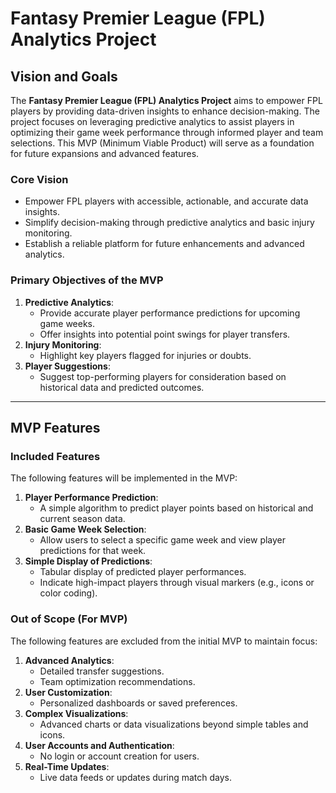 # Fantasy Premier League (FPL) Analytics Project

## Vision and Goals

The **Fantasy Premier League (FPL) Analytics Project** aims to empower FPL players by providing data-driven insights to enhance decision-making. The project focuses on leveraging predictive analytics to assist players in optimizing their game week performance through informed player and team selections. This MVP (Minimum Viable Product) will serve as a foundation for future expansions and advanced features.

### Core Vision

- Empower FPL players with accessible, actionable, and accurate data insights.
- Simplify decision-making through predictive analytics and basic injury monitoring.
- Establish a reliable platform for future enhancements and advanced analytics.

### Primary Objectives of the MVP

1. **Predictive Analytics**:
   - Provide accurate player performance predictions for upcoming game weeks.
   - Offer insights into potential point swings for player transfers.
2. **Injury Monitoring**:
   - Highlight key players flagged for injuries or doubts.
3. **Player Suggestions**:
   - Suggest top-performing players for consideration based on historical data and predicted outcomes.

---

## MVP Features

### Included Features

The following features will be implemented in the MVP:

1. **Player Performance Prediction**:
   - A simple algorithm to predict player points based on historical and current season data.
2. **Basic Game Week Selection**:
   - Allow users to select a specific game week and view player predictions for that week.
3. **Simple Display of Predictions**:
   - Tabular display of predicted player performances.
   - Indicate high-impact players through visual markers (e.g., icons or color coding).

### Out of Scope (For MVP)

The following features are excluded from the initial MVP to maintain focus:

1. **Advanced Analytics**:
   - Detailed transfer suggestions.
   - Team optimization recommendations.
2. **User Customization**:
   - Personalized dashboards or saved preferences.
3. **Complex Visualizations**:
   - Advanced charts or data visualizations beyond simple tables and icons.
4. **User Accounts and Authentication**:
   - No login or account creation for users.
5. **Real-Time Updates**:
   - Live data feeds or updates during match days.
